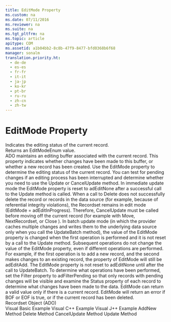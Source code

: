 ```yaml
---
title: EditMode Property
ms.custom: na
ms.date: 07/11/2016
ms.reviewer: na
ms.suite: na
ms.tgt_pltfrm: na
ms.topic: article
apitype: COM
ms.assetid: a1b04bb2-8c8b-47f9-8477-bfd0368b6f68
manager: sonalm
translation.priority.ht: 
  - de-de
  - es-es
  - fr-fr
  - it-it
  - ja-jp
  - ko-kr
  - pt-br
  - ru-ru
  - zh-cn
  - zh-tw
---
```

# EditMode Property
<?xml version="1.0" encoding="utf-8"?>
<developerReferenceWithoutSyntaxDocument xmlns="http://ddue.schemas.microsoft.com/authoring/2003/5" xmlns:xlink="http://www.w3.org/1999/xlink" xmlns:xsi="http://www.w3.org/2001/XMLSchema-instance" xsi:schemaLocation="http://ddue.schemas.microsoft.com/authoring/2003/5 http://dduestorage.blob.core.windows.net/ddueschema/developer.xsd">
  <introduction>
    <para>Indicates the editing status of the current record.</para>
  </introduction>
  <section>
    <title>Return Value</title>
    <content>
      <para>Returns an <legacyLink xlink:href="45d54b6e-db2c-4553-9fd0-528147d6da2f">EditModeEnum</legacyLink> value.</para>
    </content>
  </section>
  <languageReferenceRemarks>
    <content>
      <para>ADO maintains an editing buffer associated with the current record. This property indicates whether changes have been made to this buffer, or whether a new record has been created. Use the <legacyBold>EditMode</legacyBold> property to determine the editing status of the current record. You can test for pending changes if an editing process has been interrupted and determine whether you need to use the <legacyLink xlink:href="6b2a9c31-1a7e-40db-8a53-30720d0f6cc1">Update</legacyLink> or <legacyLink xlink:href="eaa856cc-c786-462e-890c-c896261b1741">CancelUpdate</legacyLink> method.</para>
      <para>In <legacyItalic>immediate update mode</legacyItalic> the <legacyBold>EditMode</legacyBold> property is reset to <legacyBold>adEditNone</legacyBold> after a successful call to the <legacyBold>Update</legacyBold> method is called. When a call to <legacyLink xlink:href="1eb9209c-602c-4507-b0c2-6527a599b67d">Delete</legacyLink> does not successfully delete the record or records in the data source (for example, because of referential integrity violations), the <legacyLink xlink:href="ede1415f-c3df-4cc5-a05b-2576b2b84b60">Recordset</legacyLink> remains in edit mode (<legacyBold>EditMode</legacyBold> = <legacyBold>adEditInProgress</legacyBold>). Therefore, <legacyBold>CancelUpdate</legacyBold> must be called before moving off the current record (for example with <legacyLink xlink:href="13fe9381-d00b-4f4a-9162-83c3f21b3837">Move</legacyLink>, <legacyLink xlink:href="ab1fa449-a695-4987-b1ee-bc68f89418dd">NextRecordset</legacyLink>, or <legacyLink xlink:href="3cdf27d1-a180-4cff-8e42-95dec5fb1b55">Close</legacyLink> ).</para>
      <para>In <legacyItalic>batch update mode</legacyItalic> (in which the provider caches multiple changes and writes them to the underlying data source only when you call the <legacyLink xlink:href="23f9314c-b027-4a51-aeae-50caa2977740">UpdateBatch</legacyLink> method), the value of the <legacyBold>EditMode</legacyBold> property is changed when the first operation is performed and it is not reset by a call to the <legacyBold>Update</legacyBold> method. Subsequent operations do not change the value of the <legacyBold>EditMode</legacyBold> property, even if different operations are performed. For example, if the first operation is to add a new record, and the second makes changes to an existing record, the property of <legacyBold>EditMode</legacyBold> will still be <legacyBold>adEditAdd</legacyBold>. The <legacyBold>EditMode</legacyBold> property is not reset to <legacyBold>adEditNone</legacyBold> until after the call to <legacyBold>UpdateBatch</legacyBold>. To determine what operations have been performed, set the <legacyLink xlink:href="80263a7a-5d21-45d1-84fc-34b7a9be4c22">Filter</legacyLink> property to <legacyLink xlink:href="b22e725e-84bd-4286-a070-290c278c3783">adFilterPending</legacyLink> so that only records with pending changes will be visible and examine the <legacyLink xlink:href="41d70d89-880f-4850-9d17-19d9790cc8eb">Status</legacyLink> property of each record to determine what changes have been made to the data.</para>
      <alert class="note">
        <para>  <legacyBold>EditMode</legacyBold> can return a valid value only if there is a current record. <legacyBold>EditMode</legacyBold> will return an error if <legacyLink xlink:href="36c31ab2-f3b6-4281-89b6-db7e04e38fd2">BOF or EOF</legacyLink> is true, or if the current record has been deleted.</para>
      </alert>
    </content>
  </languageReferenceRemarks>
  <section>
    <title>Applies To</title>
    <content>
      <para>
        <link xlink:href="ede1415f-c3df-4cc5-a05b-2576b2b84b60">Recordset Object (ADO)</link>
      </para>
    </content>
  </section>
  <relatedTopics>
<link xlink:href="2cb4a304-f40a-4897-8b93-82c2d8e93500">Visual Basic Example</link>
<link xlink:href="b2a80e44-03d8-426e-81b6-dd9dfc30e181">Visual C++ Example</link>
<link xlink:href="c222016e-415d-485e-86c5-e29feac4297a">Visual J++ Example</link>
<link xlink:href="a9f54be9-5763-45d0-a6eb-09981b03bc08">AddNew Method</link>
<link xlink:href="1eb9209c-602c-4507-b0c2-6527a599b67d">Delete Method</link>
<link xlink:href="eaa856cc-c786-462e-890c-c896261b1741">CancelUpdate Method</link>
<link xlink:href="6b2a9c31-1a7e-40db-8a53-30720d0f6cc1">Update Method</link>
</relatedTopics>
</developerReferenceWithoutSyntaxDocument>